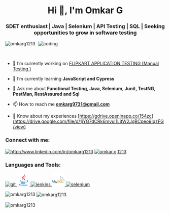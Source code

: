 <h1 align="center">Hi 👋, I'm Omkar G</h1>
<h3 align="center">SDET enthusiast | Java | Selenium | API Testing | SQL | Seeking opportunities to grow in software testing</h3>

<img align="right" alt="coding" width="400" src="https://user-images.githubusercontent.com/55389276/140866485-8fb1c876-9a8f-4d6a-98dc-08c4981eaf70.gif">

<p align="left"> <img src="https://komarev.com/ghpvc/?username=omkarg1213&label=Profile%20views&color=0e75b6&style=flat" alt="omkarg1213" /> </p>

<p align="left"> <a href="https://twitter.com/" target="blank"><img src="https://img.shields.io/twitter/follow/?logo=twitter&style=for-the-badge" alt="" /></a> </p>

- 🔭 I’m currently working on [FLIPKART APPLICATION TESTING (Manual Testing )](https://docs.google.com/spreadsheets/d/16SG9YEH0HMdeiPMNAGnrOTFM3lWpbZBGWNOFdtA9M24/edit?gid=0#gid=0)

- 🌱 I’m currently learning **JavaScript and Cypress**

- 💬 Ask me about **Functional Testing, Java, Selenium, Junit, TestNG, PostMan, RestAssured and Sql**

- 📫 How to reach me **omkarg9731@gmail.com**

- 📄 Know about my experiences [https://gdrive.openinapp.co/154zc](https://drive.google.com/file/d/1jYG7dCRk6mvul1LitW2JgBCpeo9IqzFG/view)

<h3 align="left">Connect with me:</h3>
<p align="left">
<a href="https://linkedin.com/in/http://www.linkedin.com/in/omkarg1213" target="blank"><img align="center" src="https://raw.githubusercontent.com/rahuldkjain/github-profile-readme-generator/master/src/images/icons/Social/linked-in-alt.svg" alt="http://www.linkedin.com/in/omkarg1213" height="30" width="40" /></a>
<a href="https://instagram.com/omkar.g.1213" target="blank"><img align="center" src="https://raw.githubusercontent.com/rahuldkjain/github-profile-readme-generator/master/src/images/icons/Social/instagram.svg" alt="omkar.g.1213" height="30" width="40" /></a>
</p>

<h3 align="left">Languages and Tools:</h3>
<p align="left"> <a href="https://git-scm.com/" target="_blank" rel="noreferrer"> <img src="https://www.vectorlogo.zone/logos/git-scm/git-scm-icon.svg" alt="git" width="40" height="40"/> </a> <a href="https://www.java.com" target="_blank" rel="noreferrer"> <img src="https://raw.githubusercontent.com/devicons/devicon/master/icons/java/java-original.svg" alt="java" width="40" height="40"/> </a> <a href="https://www.jenkins.io" target="_blank" rel="noreferrer"> <img src="https://www.vectorlogo.zone/logos/jenkins/jenkins-icon.svg" alt="jenkins" width="40" height="40"/> </a> <a href="https://www.mysql.com/" target="_blank" rel="noreferrer"> <img src="https://raw.githubusercontent.com/devicons/devicon/master/icons/mysql/mysql-original-wordmark.svg" alt="mysql" width="40" height="40"/> </a> <a href="https://www.selenium.dev" target="_blank" rel="noreferrer"> <img src="https://raw.githubusercontent.com/detain/svg-logos/780f25886640cef088af994181646db2f6b1a3f8/svg/selenium-logo.svg" alt="selenium" width="40" height="40"/> </a> </p>

<p><img align="left" src="https://github-readme-stats.vercel.app/api/top-langs?username=omkarg1213&show_icons=true&locale=en&layout=compact" alt="omkarg1213" /></p>

<p>&nbsp;<img align="center" src="https://github-readme-stats.vercel.app/api?username=omkarg1213&show_icons=true&locale=en" alt="omkarg1213" /></p>

<p><img align="center" src="https://github-readme-streak-stats.herokuapp.com/?user=omkarg1213&" alt="omkarg1213" /></p>
